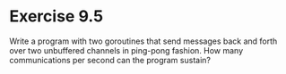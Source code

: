 # Exercise 9.5

Write a program with two goroutines that send messages back and forth over two
unbuffered channels in ping-pong fashion. How many communications per second
can the program sustain?
